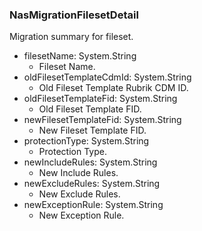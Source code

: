 ### NasMigrationFilesetDetail
Migration summary for fileset.

- filesetName: System.String
  - Fileset Name.
- oldFilesetTemplateCdmId: System.String
  - Old Fileset Template Rubrik CDM ID.
- oldFilesetTemplateFid: System.String
  - Old Fileset Template FID.
- newFilesetTemplateFid: System.String
  - New Fileset Template FID.
- protectionType: System.String
  - Protection Type.
- newIncludeRules: System.String
  - New Include Rules.
- newExcludeRules: System.String
  - New Exclude Rules.
- newExceptionRule: System.String
  - New Exception Rule.
